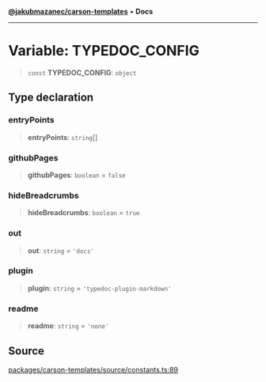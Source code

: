 [**@jakubmazanec/carson-templates**](../README.md) • **Docs**

---

# Variable: TYPEDOC_CONFIG

> `const` **TYPEDOC_CONFIG**: `object`

## Type declaration

### entryPoints

> **entryPoints**: `string`[]

### githubPages

> **githubPages**: `boolean` = `false`

### hideBreadcrumbs

> **hideBreadcrumbs**: `boolean` = `true`

### out

> **out**: `string` = `'docs'`

### plugin

> **plugin**: `string` = `'typedoc-plugin-markdown'`

### readme

> **readme**: `string` = `'none'`

## Source

[packages/carson-templates/source/constants.ts:89](https://github.com/jakubmazanec/js-tools/blob/0a7ca643260718f11723fa4df4f144d2d5a8a885/packages/carson-templates/source/constants.ts#L89)
